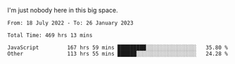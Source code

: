 I'm just nobody here in this big space.


<!--START_SECTION:waka-->

```text
From: 18 July 2022 - To: 26 January 2023

Total Time: 469 hrs 13 mins

JavaScript         167 hrs 59 mins █████████░░░░░░░░░░░░░░░░   35.80 %
Other              113 hrs 55 mins ██████░░░░░░░░░░░░░░░░░░░   24.28 %
```

<!--END_SECTION:waka-->
